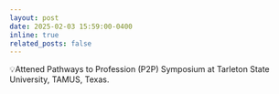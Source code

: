```yaml
---
layout: post
date: 2025-02-03 15:59:00-0400
inline: true
related_posts: false
---
```


💡Attened Pathways to Profession (P2P) Symposium at Tarleton State University, TAMUS, Texas.	